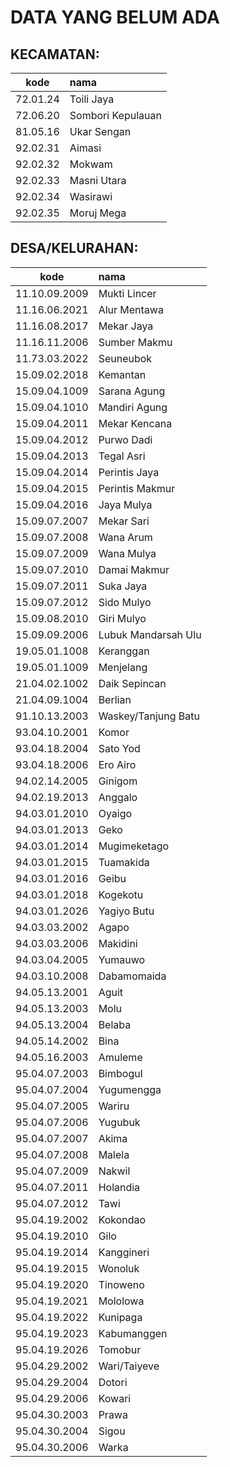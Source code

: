 # DATA YANG BELUM ADA

## KECAMATAN:
|     kode      | nama                 |
|---------------|:---------------------|
|   72.01.24    | Toili Jaya           |
|   72.06.20    | Sombori Kepulauan    |
|   81.05.16    | Ukar Sengan          |
|   92.02.31    | Aimasi               |
|   92.02.32    | Mokwam               |
|   92.02.33    | Masni Utara          |
|   92.02.34    | Wasirawi             |
|   92.02.35    | Moruj Mega           |

## DESA/KELURAHAN:
|      kode     | nama                 |
|---------------|:---------------------|
| 11.10.09.2009 | Mukti Lincer         |
| 11.16.06.2021 | Alur Mentawa         |
| 11.16.08.2017 | Mekar Jaya           |
| 11.16.11.2006 | Sumber Makmu         |
| 11.73.03.2022 | Seuneubok            |
| 15.09.02.2018 | Kemantan             |
| 15.09.04.1009 | Sarana Agung         |
| 15.09.04.1010 | Mandiri Agung        |
| 15.09.04.2011 | Mekar Kencana        |
| 15.09.04.2012 | Purwo Dadi           |
| 15.09.04.2013 | Tegal Asri           |
| 15.09.04.2014 | Perintis Jaya        |
| 15.09.04.2015 | Perintis Makmur      |
| 15.09.04.2016 | Jaya Mulya           |
| 15.09.07.2007 | Mekar Sari           |
| 15.09.07.2008 | Wana Arum            |
| 15.09.07.2009 | Wana Mulya           |
| 15.09.07.2010 | Damai Makmur         |
| 15.09.07.2011 | Suka Jaya            |
| 15.09.07.2012 | Sido Mulyo           |
| 15.09.08.2010 | Giri Mulyo           |
| 15.09.09.2006 | Lubuk Mandarsah Ulu  |
| 19.05.01.1008 | Keranggan            |
| 19.05.01.1009 | Menjelang            |
| 21.04.02.1002 | Daik Sepincan        |
| 21.04.09.1004 | Berlian              |
| 91.10.13.2003 | Waskey/Tanjung Batu  |
| 93.04.10.2001 | Komor                |
| 93.04.18.2004 | Sato Yod             |
| 93.04.18.2006 | Ero Airo             |
| 94.02.14.2005 | Ginigom              |
| 94.02.19.2013 | Anggalo              |
| 94.03.01.2010 | Oyaigo               |
| 94.03.01.2013 | Geko                 |
| 94.03.01.2014 | Mugimeketago         |
| 94.03.01.2015 | Tuamakida            |
| 94.03.01.2016 | Geibu                |
| 94.03.01.2018 | Kogekotu             |
| 94.03.01.2026 | Yagiyo Butu          |
| 94.03.03.2002 | Agapo                |
| 94.03.03.2006 | Makidini             |
| 94.03.04.2005 | Yumauwo              |
| 94.03.10.2008 | Dabamomaida          |
| 94.05.13.2001 | Aguit                |
| 94.05.13.2003 | Molu                 |
| 94.05.13.2004 | Belaba               |
| 94.05.14.2002 | Bina                 |
| 94.05.16.2003 | Amuleme              |
| 95.04.07.2003 | Bimbogul             |
| 95.04.07.2004 | Yugumengga           |
| 95.04.07.2005 | Wariru               |
| 95.04.07.2006 | Yugubuk              |
| 95.04.07.2007 | Akima                |
| 95.04.07.2008 | Malela               |
| 95.04.07.2009 | Nakwil               |
| 95.04.07.2011 | Holandia             |
| 95.04.07.2012 | Tawi                 |
| 95.04.19.2002 | Kokondao             |
| 95.04.19.2010 | Gilo                 |
| 95.04.19.2014 | Kanggineri           |
| 95.04.19.2015 | Wonoluk              |
| 95.04.19.2020 | Tinoweno             |
| 95.04.19.2021 | Mololowa             |
| 95.04.19.2022 | Kunipaga             |
| 95.04.19.2023 | Kabumanggen          |
| 95.04.19.2026 | Tomobur              |
| 95.04.29.2002 | Wari/Taiyeve         |
| 95.04.29.2004 | Dotori               |
| 95.04.29.2006 | Kowari               |
| 95.04.30.2003 | Prawa                |
| 95.04.30.2004 | Sigou                |
| 95.04.30.2006 | Warka                |



